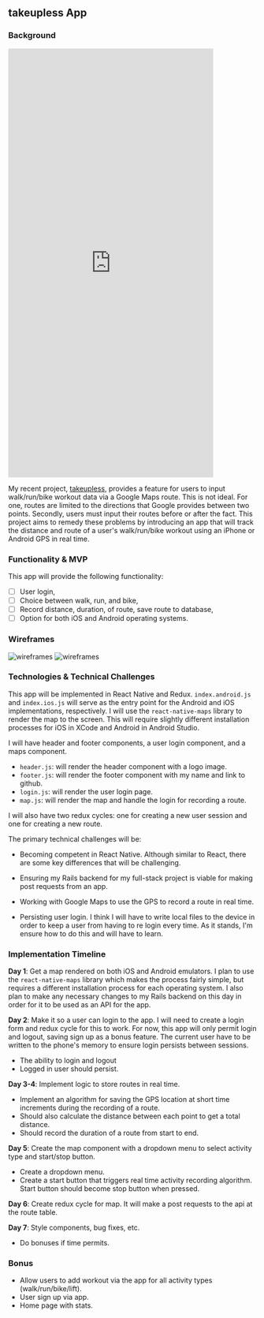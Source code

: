 ## takeupless App

### Background

<iframe src="https://appetize.io/embed/gajzdc4mdcckyb6av5bw7cf998?device=iphone6&scale=100&autoplay=false&orientation=portrait&deviceColor=black" width="416px" height="870px" frameborder="0" scrolling="no"></iframe>

My recent project, [takeupless](http://www.takeupless.space), provides a feature for users to input walk/run/bike workout data via a Google Maps route. This is not ideal. For one, routes are limited to the directions that Google provides between two points. Secondly, users must input their routes before or after the fact. This project aims to remedy these problems by introducing an app that will track the distance and route of a user's walk/run/bike workout using an iPhone or Android GPS in real time.

### Functionality & MVP

This app will provide the following functionality:

- [ ] User login,
- [ ] Choice between walk, run, and bike,
- [ ] Record distance, duration, of route, save route to database,
- [ ] Option for both iOS and Android operating systems.

### Wireframes

![wireframes](./wireframes/Login.png)
![wireframes](./wireframes/Map.png)

### Technologies & Technical Challenges

This app will be implemented in React Native and Redux. `index.android.js` and `index.ios.js` will serve as the entry point for the Android and iOS implementations, respectively. I will use the `react-native-maps` library to render the map to the screen. This will require slightly different installation processes for iOS in XCode and Android in Android Studio.

I will have header and footer components, a user login component, and a maps component.

- `header.js`: will render the header component with a logo image.
- `footer.js`: will render the footer component with my name and link to github.
- `login.js`: will render the user login page.
- `map.js`: will render the map and handle the login for recording a route.

I will also have two redux cycles: one for creating a new user session and one for creating a new route.

The primary technical challenges will be:

- Becoming competent in React Native. Although similar to React, there are some key differences that will be challenging.

- Ensuring my Rails backend for my full-stack project is viable for making post requests from an app.

- Working with Google Maps to use the GPS to record a route in real time.

- Persisting user login. I think I will have to write local files to the device in order to keep a user from having to re login every time. As it stands, I'm ensure how to do this and will have to learn.

### Implementation Timeline

**Day 1**: Get a map rendered on both iOS and Android emulators. I plan to use the `react-native-maps` library which makes the process fairly simple, but requires a different installation process for each operating system. I also plan to make any necessary changes to my Rails backend on this day in order for it to be used as an API for the app.

**Day 2**: Make it so a user can login to the app. I will need to create a login form and redux cycle for this to work. For now, this app will only permit login and logout, saving sign up as a bonus feature. The current user have to be written to the phone's memory to ensure login persists between sessions.

- The ability to login and logout
- Logged in user should persist.

**Day 3-4**: Implement logic to store routes in real time.

- Implement an algorithm for saving the GPS location at short time increments during the recording of a route.
- Should also calculate the distance between each point to get a total distance.
- Should record the duration of a route from start to end.

**Day 5**: Create the map component with a dropdown menu to select activity type and start/stop button.

- Create a dropdown menu.
- Create a start button that triggers real time activity recording algorithm. Start button should become stop button when pressed.

**Day 6**: Create redux cycle for map. It will make a post requests to the api at the route table.

**Day 7**: Style components, bug fixes, etc.

- Do bonuses if time permits.

### Bonus

- Allow users to add workout via the app for all activity types (walk/run/bike/lift).
- User sign up via app.
- Home page with stats.
